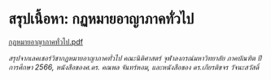 # สรุปเนื้อหา: กฏหมายอาญาภาคทั่วไป

[กฏหมายอาญาภาคทั่วไป.pdf](https://raw.githubusercontent.com/wattanit/thai-law-summaries/main/%E0%B8%81%E0%B8%8F%E0%B8%AB%E0%B8%A1%E0%B8%B2%E0%B8%A2%E0%B8%AD%E0%B8%B2%E0%B8%8D%E0%B8%B2%E0%B8%A0%E0%B8%B2%E0%B8%84%E0%B8%97%E0%B8%B1%E0%B9%88%E0%B8%A7%E0%B9%84%E0%B8%9B/%E0%B8%81%E0%B8%8E%E0%B8%AB%E0%B8%A1%E0%B8%B2%E0%B8%A2%E0%B8%AD%E0%B8%B2%E0%B8%8D%E0%B8%B2%20%E0%B8%A0%E0%B8%B2%E0%B8%84%E0%B8%97%E0%B8%B1%E0%B9%88%E0%B8%A7%E0%B9%84%E0%B8%9B.pdf)

_สรุปจากเลคเชอร์วิชากฏหมายอาญาภาคทั่วไป คณะนิติศาสตร์ จุฬาลงกรณ์มหาวิทยาลัย ภาคบัณฑิต ปีการศึกษา 2566, หนังสือของศ.ดร. คณพล จันทร์หอม, และหนังสือของ ดร.เกียรติขจร วัจนะสวัสดิ์_
